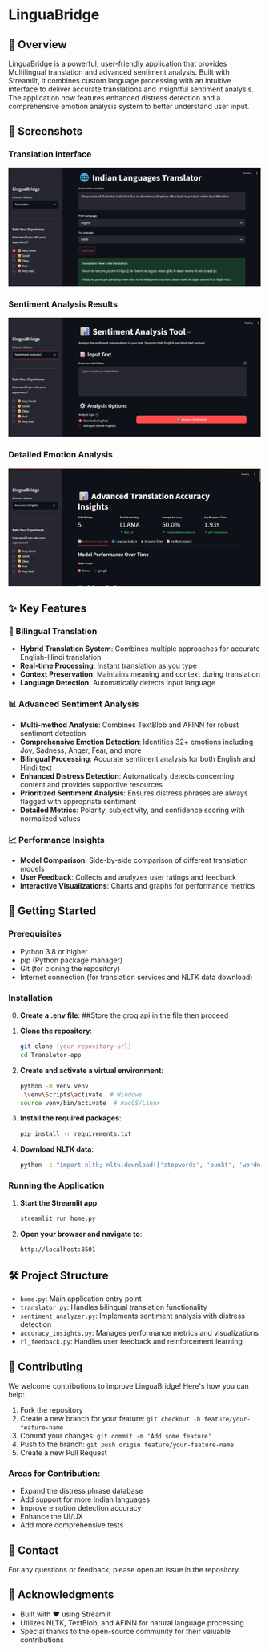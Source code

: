 # LinguaBridge

## 🌟 Overview
LinguaBridge is a powerful, user-friendly application that provides Multilingual translation and advanced sentiment analysis. Built with Streamlit, it combines custom language processing with an intuitive interface to deliver accurate translations and insightful sentiment analysis. The application now features enhanced distress detection and a comprehensive emotion analysis system to better understand user input.

## 📸 Screenshots

### Translation Interface
![Translation Interface](Screenshot%202025-07-14%20191404.png)

### Sentiment Analysis Results
![Sentiment Analysis](Screenshot%202025-07-14%20193532.png)

### Detailed Emotion Analysis
![Emotion Analysis](Screenshot%202025-07-14%20193549.png)

## ✨ Key Features

### 🔄 Bilingual Translation
- **Hybrid Translation System**: Combines multiple approaches for accurate English-Hindi translation
- **Real-time Processing**: Instant translation as you type
- **Context Preservation**: Maintains meaning and context during translation
- **Language Detection**: Automatically detects input language

### 📊 Advanced Sentiment Analysis
- **Multi-method Analysis**: Combines TextBlob and AFINN for robust sentiment detection
- **Comprehensive Emotion Detection**: Identifies 32+ emotions including Joy, Sadness, Anger, Fear, and more
- **Bilingual Processing**: Accurate sentiment analysis for both English and Hindi text
- **Enhanced Distress Detection**: Automatically detects concerning content and provides supportive resources
- **Prioritized Sentiment Analysis**: Ensures distress phrases are always flagged with appropriate sentiment
- **Detailed Metrics**: Polarity, subjectivity, and confidence scoring with normalized values

### 📈 Performance Insights
- **Model Comparison**: Side-by-side comparison of different translation models
- **User Feedback**: Collects and analyzes user ratings and feedback
- **Interactive Visualizations**: Charts and graphs for performance metrics

## 🚀 Getting Started

### Prerequisites
- Python 3.8 or higher
- pip (Python package manager)
- Git (for cloning the repository)
- Internet connection (for translation services and NLTK data download)

### Installation
0. **Create a .env file**:
   ##Store the groq api in the file then proceed
   
2. **Clone the repository**:
   ```bash
   git clone [your-repository-url]
   cd Translator-app
   ```

3. **Create and activate a virtual environment**:
   ```bash
   python -m venv venv
   .\venv\Scripts\activate  # Windows
   source venv/bin/activate  # macOS/Linux
   ```

4. **Install the required packages**:
   ```bash
   pip install -r requirements.txt
   ```

5. **Download NLTK data**:
   ```bash
   python -c "import nltk; nltk.download(['stopwords', 'punkt', 'wordnet', 'averaged_perceptron_tagger', 'omw-1.4'])"
   ```

### Running the Application

1. **Start the Streamlit app**:
   ```bash
   streamlit run home.py
   ```

2. **Open your browser and navigate to**:
   ```
   http://localhost:8501
   ```

## 🛠 Project Structure

- `home.py`: Main application entry point
- `translator.py`: Handles bilingual translation functionality
- `sentiment_analyzer.py`: Implements sentiment analysis with distress detection
- `accuracy_insights.py`: Manages performance metrics and visualizations
- `rl_feedback.py`: Handles user feedback and reinforcement learning

## 🤝 Contributing

We welcome contributions to improve LinguaBridge! Here's how you can help:

1. Fork the repository
2. Create a new branch for your feature: `git checkout -b feature/your-feature-name`
3. Commit your changes: `git commit -m 'Add some feature'`
4. Push to the branch: `git push origin feature/your-feature-name`
5. Create a new Pull Request

### Areas for Contribution:
- Expand the distress phrase database
- Add support for more Indian languages
- Improve emotion detection accuracy
- Enhance the UI/UX
- Add more comprehensive tests


## 📧 Contact

For any questions or feedback, please open an issue in the repository.

## 🙏 Acknowledgments

- Built with ❤️ using Streamlit
- Utilizes NLTK, TextBlob, and AFINN for natural language processing
- Special thanks to the open-source community for their valuable contributions
